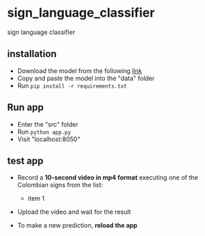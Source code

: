 # sign_language_classifier
sign language classifier

## installation
- Download the model from the following [link]() 
- Copy and paste the model into the "data" folder
- Run `pip install -r requirements.txt`

## Run app
- Enter the "src" folder
- Run `python app.py`
- Visit "localhost:8050"

## test app
- Record a **10-second video in mp4 format** executing one of the Colombian signs from the list:
  - item 1

- Upload the video and wait for the result
- To make a new prediction, **reload the app**